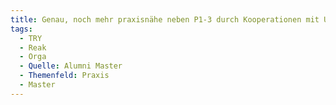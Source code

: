 ```yaml
---
title: Genau, noch mehr praxisnähe neben P1-3 durch Kooperationen mit Unternehmen schaffen. Vielleicht auch direkte Verknüpfung der Projekte mit diesen?
tags:
  - TRY
  - Reak
  - Orga
  - Quelle: Alumni Master
  - Themenfeld: Praxis
  - Master
---
```


